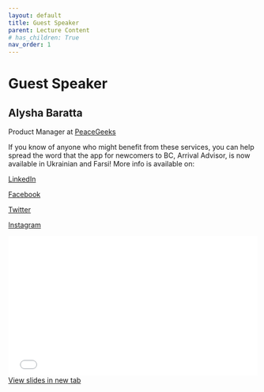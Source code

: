 ```yaml
---
layout: default
title: Guest Speaker
parent: Lecture Content
# has_children: True
nav_order: 1
---
```


# Guest Speaker

## Alysha Baratta

Product Manager at [PeaceGeeks](https://peacegeeks.org/)

If you know of anyone who might benefit from these services, you can help spread the word that the app for newcomers to BC, Arrival Advisor, is now available in Ukrainian and Farsi!  More info is available on:

[LinkedIn](https://www.linkedin.com/feed/update/urn:li:activity:6942172921637326848)

[Facebook](https://www.facebook.com/peacegeeks/photos/a.248203991892854/5155727421140462/)

[Twitter](https://twitter.com/peacegeeks/status/1536401775099527169?s=21&t=B7dio01PCPvEC2--m5H7jA)

[Instagram](https://www.instagram.com/p/CewRi76JidU/?utm_source=ig_web_copy_link)



<div style="overflow: hidden;
  padding-top: 56.25%;
  position: relative">
  <iframe src="content/GIS Arrival Advisor.pdf" title="Processes" scrolling="no" frameborder="0"
    style="border: 0;
   height: 100%;
   left: 0;
   position: absolute;
   top: 0;
   width: 100%;">
   <p>Your browser does not support iframes.</p>
 </iframe>
</div>
<a href="content/GIS Arrival Advisor.pdf" target="_blank">View slides in new tab</a>
